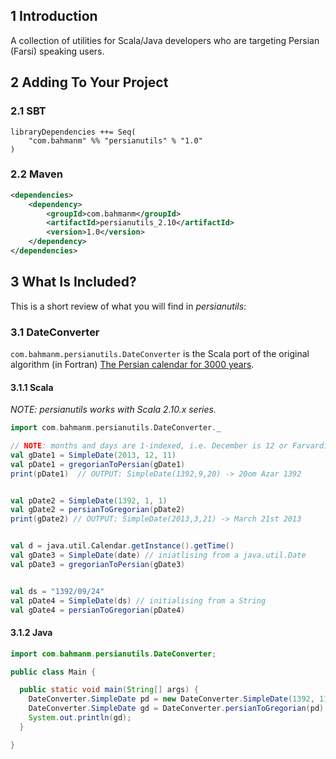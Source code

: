 ## 1 Introduction ##

A collection of utilities for Scala/Java developers who are targeting Persian (Farsi) speaking users.

## 2 Adding To Your Project ##

### 2.1 SBT ###

```
libraryDependencies ++= Seq(
    "com.bahmanm" %% "persianutils" % "1.0"
)
```

### 2.2 Maven ###

```xml
<dependencies>
    <dependency>
        <groupId>com.bahmanm</groupId>
        <artifactId>persianutils_2.10</artifactId>
        <version>1.0</version>
    </dependency>
</dependencies>
```

## 3 What Is Included? ##

This is a short review of what you will find in _persianutils_:

### 3.1 DateConverter ###

`com.bahmanm.persianutils.DateConverter` is the Scala port of the original algorithm (in Fortran) [The Persian calendar for 3000 years](http://www.astro.uni.torun.pl/~kb/Papers/EMP/PersianC-EMP.htm).

#### 3.1.1 Scala ####

_NOTE: persianutils works with Scala 2.10.x series._

```scala
import com.bahmanm.persianutils.DateConverter._

// NOTE: months and days are 1-indexed, i.e. December is 12 or Farvardin is 1
val gDate1 = SimpleDate(2013, 12, 11) 
val pDate1 = gregorianToPersian(gDate1)
print(pDate1)  // OUTPUT: SimpleDate(1392,9,20) -> 20om Azar 1392


val pDate2 = SimpleDate(1392, 1, 1)
val gDate2 = persianToGregorian(pDate2)
print(gDate2) // OUTPUT: SimpleDate(2013,3,21) -> March 21st 2013


val d = java.util.Calendar.getInstance().getTime()
val gDate3 = SimpleDate(date) // iniatlising from a java.util.Date
val pDate3 = gregorianToPersian(gDate3)


val ds = "1392/09/24"
val pDate4 = SimpleDate(ds) // initialising from a String
val gDate4 = persianToGregorian(pDate4)
```

#### 3.1.2 Java ####

```java
import com.bahmanm.persianutils.DateConverter;

public class Main {

  public static void main(String[] args) {
    DateConverter.SimpleDate pd = new DateConverter.SimpleDate(1392, 11, 11);
    DateConverter.SimpleDate gd = DateConverter.persianToGregorian(pd);
    System.out.println(gd);
  }

}
```
